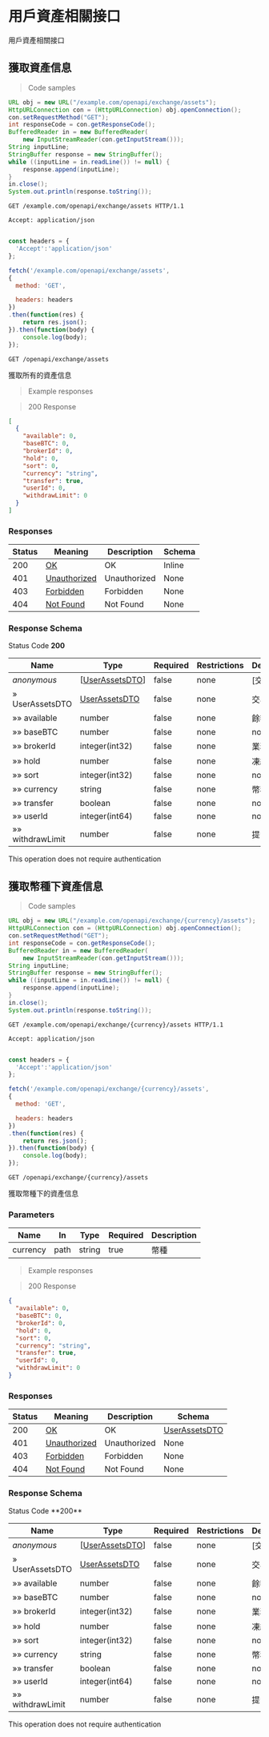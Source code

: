 # 用戶資產相關接口

用戶資產相關接口

## 獲取資產信息

> Code samples

```java
URL obj = new URL("/example.com/openapi/exchange/assets");
HttpURLConnection con = (HttpURLConnection) obj.openConnection();
con.setRequestMethod("GET");
int responseCode = con.getResponseCode();
BufferedReader in = new BufferedReader(
    new InputStreamReader(con.getInputStream()));
String inputLine;
StringBuffer response = new StringBuffer();
while ((inputLine = in.readLine()) != null) {
    response.append(inputLine);
}
in.close();
System.out.println(response.toString());

```

```http
GET /example.com/openapi/exchange/assets HTTP/1.1

Accept: application/json

```

```javascript

const headers = {
  'Accept':'application/json'
};

fetch('/example.com/openapi/exchange/assets',
{
  method: 'GET',

  headers: headers
})
.then(function(res) {
    return res.json();
}).then(function(body) {
    console.log(body);
});

```

`GET /openapi/exchange/assets`

獲取所有的資產信息

> Example responses

> 200 Response

```json
[
  {
    "available": 0,
    "baseBTC": 0,
    "brokerId": 0,
    "hold": 0,
    "sort": 0,
    "currency": "string",
    "transfer": true,
    "userId": 0,
    "withdrawLimit": 0
  }
]
```


<h3 id="獲取資產信息-responses">Responses</h3>

|Status|Meaning|Description|Schema|
|---|---|---|---|
|200|[OK](https://tools.ietf.org/html/rfc7231#section-6.3.1)|OK|Inline|
|401|[Unauthorized](https://tools.ietf.org/html/rfc7235#section-3.1)|Unauthorized|None|
|403|[Forbidden](https://tools.ietf.org/html/rfc7231#section-6.5.3)|Forbidden|None|
|404|[Not Found](https://tools.ietf.org/html/rfc7231#section-6.5.4)|Not Found|None|

<h3 id="獲取資產信息-responseschema">Response Schema</h3>

Status Code **200**

|Name|Type|Required|Restrictions|Description|
|---|---|---|---|---|
|*anonymous*|[[UserAssetsDTO](#schemauserassetsdto)]|false|none|[交易資產]|
|» UserAssetsDTO|[UserAssetsDTO](#schemauserassetsdto)|false|none|交易資產|
|»» available|number|false|none|餘額|
|»» baseBTC|number|false|none|none|
|»» brokerId|integer(int32)|false|none|業務方ID|
|»» hold|number|false|none|凍結|
|»» sort|integer(int32)|false|none|none|
|»» currency|string|false|none|幣種|
|»» transfer|boolean|false|none|none|
|»» userId|integer(int64)|false|none|none|
|»» withdrawLimit|number|false|none|提幣限額|

<aside class="success">
This operation does not require authentication
</aside>

## 獲取幣種下資產信息

<a id="opIdgetUserCurrencyAssetUsingGET"></a>

> Code samples

```java
URL obj = new URL("/example.com/openapi/exchange/{currency}/assets");
HttpURLConnection con = (HttpURLConnection) obj.openConnection();
con.setRequestMethod("GET");
int responseCode = con.getResponseCode();
BufferedReader in = new BufferedReader(
    new InputStreamReader(con.getInputStream()));
String inputLine;
StringBuffer response = new StringBuffer();
while ((inputLine = in.readLine()) != null) {
    response.append(inputLine);
}
in.close();
System.out.println(response.toString());

```

```http
GET /example.com/openapi/exchange/{currency}/assets HTTP/1.1

Accept: application/json

```

```javascript

const headers = {
  'Accept':'application/json'
};

fetch('/example.com/openapi/exchange/{currency}/assets',
{
  method: 'GET',

  headers: headers
})
.then(function(res) {
    return res.json();
}).then(function(body) {
    console.log(body);
});

```

`GET /openapi/exchange/{currency}/assets`

獲取幣種下的資產信息

<h3 id="獲取幣種下資產信息-parameters">Parameters</h3>

|Name|In|Type|Required|Description|
|---|---|---|---|---|
|currency|path|string|true|幣種|

> Example responses

> 200 Response

```json
{
  "available": 0, 
  "baseBTC": 0,
  "brokerId": 0,
  "hold": 0,
  "sort": 0,
  "currency": "string",
  "transfer": true,
  "userId": 0,
  "withdrawLimit": 0
}
```

<h3 id="獲取幣種下資產信息-responses">Responses</h3>

|Status|Meaning|Description|Schema|
|---|---|---|---|
|200|[OK](https://tools.ietf.org/html/rfc7231#section-6.3.1)|OK|[UserAssetsDTO](#schemauserassetsdto)|
|401|[Unauthorized](https://tools.ietf.org/html/rfc7235#section-3.1)|Unauthorized|None|
|403|[Forbidden](https://tools.ietf.org/html/rfc7231#section-6.5.3)|Forbidden|None|
|404|[Not Found](https://tools.ietf.org/html/rfc7231#section-6.5.4)|Not Found|None|

<h3 id="獲取資產信息-responseschema">Response Schema</h3>
Status Code **200**

|Name|Type|Required|Restrictions|Description|
|---|---|---|---|---|
|*anonymous*|[[UserAssetsDTO](#schemauserassetsdto)]|false|none|[交易資產]|
|» UserAssetsDTO|[UserAssetsDTO](#schemauserassetsdto)|false|none|交易資產|
|»» available|number|false|none|餘額|
|»» baseBTC|number|false|none|none|
|»» brokerId|integer(int32)|false|none|業務方ID|
|»» hold|number|false|none|凍結|
|»» sort|integer(int32)|false|none|none|
|»» currency|string|false|none|幣種|
|»» transfer|boolean|false|none|none|
|»» userId|integer(int64)|false|none|none|
|»» withdrawLimit|number|false|none|提幣限額|

<aside class="success">
This operation does not require authentication
</aside>

